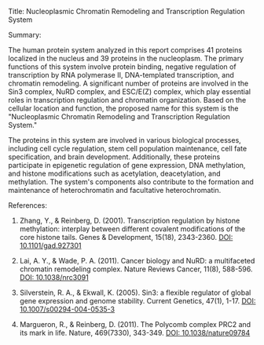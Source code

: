 Title: Nucleoplasmic Chromatin Remodeling and Transcription Regulation System

Summary:

The human protein system analyzed in this report comprises 41 proteins localized in the nucleus and 39 proteins in the nucleoplasm. The primary functions of this system involve protein binding, negative regulation of transcription by RNA polymerase II, DNA-templated transcription, and chromatin remodeling. A significant number of proteins are involved in the Sin3 complex, NuRD complex, and ESC/E(Z) complex, which play essential roles in transcription regulation and chromatin organization. Based on the cellular location and function, the proposed name for this system is the "Nucleoplasmic Chromatin Remodeling and Transcription Regulation System."

The proteins in this system are involved in various biological processes, including cell cycle regulation, stem cell population maintenance, cell fate specification, and brain development. Additionally, these proteins participate in epigenetic regulation of gene expression, DNA methylation, and histone modifications such as acetylation, deacetylation, and methylation. The system's components also contribute to the formation and maintenance of heterochromatin and facultative heterochromatin.

References:

1. Zhang, Y., & Reinberg, D. (2001). Transcription regulation by histone methylation: interplay between different covalent modifications of the core histone tails. Genes & Development, 15(18), 2343-2360. [DOI: 10.1101/gad.927301](https://doi.org/10.1101/gad.927301)

2. Lai, A. Y., & Wade, P. A. (2011). Cancer biology and NuRD: a multifaceted chromatin remodeling complex. Nature Reviews Cancer, 11(8), 588-596. [DOI: 10.1038/nrc3091](https://doi.org/10.1038/nrc3091)

3. Silverstein, R. A., & Ekwall, K. (2005). Sin3: a flexible regulator of global gene expression and genome stability. Current Genetics, 47(1), 1-17. [DOI: 10.1007/s00294-004-0535-3](https://doi.org/10.1007/s00294-004-0535-3)

4. Margueron, R., & Reinberg, D. (2011). The Polycomb complex PRC2 and its mark in life. Nature, 469(7330), 343-349. [DOI: 10.1038/nature09784](https://doi.org/10.1038/nature09784)